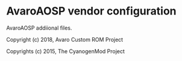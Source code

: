 # AvaroAOSP vendor configuration

AvaroAOSP addiional files.


Copyright (c) 2018, Avaro Custom ROM Project

Copyrights (c) 2015, The CyanogenMod Project

